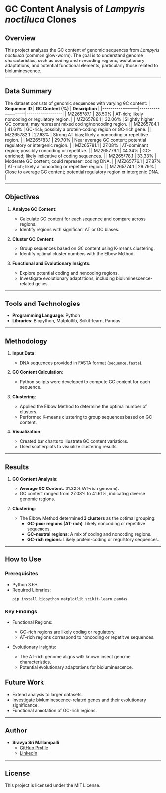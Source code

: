 # GC Content Analysis of *Lampyris noctiluca* Clones

## Overview
This project analyzes the GC content of genomic sequences from *Lampyris noctiluca* (common glow-worm). The goal is to understand genome characteristics, such as coding and noncoding regions, evolutionary adaptations, and potential functional elements, particularly those related to bioluminescence.

---

## Data Summary
The dataset consists of genomic sequences with varying GC content:
| **Sequence ID** | **GC Content (%)** | **Description** |
|------------------|--------------------|------------------|
| MZ265787.1       | 28.50%            | AT-rich; likely noncoding or regulatory region. |
| MZ265786.1       | 32.06%            | Slightly higher GC content; may represent mixed coding/noncoding region. |
| MZ265784.1       | 41.61%            | GC-rich; possibly a protein-coding region or GC-rich gene. |
| MZ265782.1       | 27.93%            | Strong AT bias; likely a noncoding or repetitive region. |
| MZ265783.1       | 29.70%            | Near average GC content; potential regulatory or intergenic region. |
| MZ265781.1       | 27.08%            | AT-dominant region; possibly noncoding or repetitive. |
| MZ265779.1       | 34.34%            | GC-enriched; likely indicative of coding sequences. |
| MZ265778.1       | 33.33%            | Moderate GC content; could represent coding DNA. |
| MZ265776.1       | 27.87%            | AT-rich; likely a noncoding or repetitive region. |
| MZ265774.1       | 29.79%            | Close to average GC content; potential regulatory region or intergenic DNA. |

---

## Objectives
1. **Analyze GC Content**:
   - Calculate GC content for each sequence and compare across regions.
   - Identify regions with significant AT or GC biases.

2. **Cluster GC Content**:
   - Group sequences based on GC content using K-means clustering.
   - Identify optimal cluster numbers with the Elbow Method.

3. **Functional and Evolutionary Insights**:
   - Explore potential coding and noncoding regions.
   - Investigate evolutionary adaptations, including bioluminescence-related genes.

---

## Tools and Technologies
- **Programming Language**: Python
- **Libraries**: Biopython, Matplotlib, Scikit-learn, Pandas

---

## Methodology
1. **Input Data**:
   - DNA sequences provided in FASTA format (`sequence.fasta`).

2. **GC Content Calculation**:
   - Python scripts were developed to compute GC content for each sequence.

3. **Clustering**:
   - Applied the Elbow Method to determine the optimal number of clusters.
   - Performed K-means clustering to group sequences based on GC content.

4. **Visualization**:
   - Created bar charts to illustrate GC content variations.
   - Used scatterplots to visualize clustering results.

---

## Results
1. **GC Content Analysis**:
   - **Average GC Content**: 31.22% (AT-rich genome).
   - GC content ranged from 27.08% to 41.61%, indicating diverse genomic regions.

2. **Clustering**:
   - The Elbow Method determined **3 clusters** as the optimal grouping:
     - **GC-poor regions (AT-rich)**: Likely noncoding or repetitive sequences.
     - **GC-neutral regions**: A mix of coding and noncoding regions.
     - **GC-rich regions**: Likely protein-coding or regulatory sequences.

---

## How to Use
### Prerequisites
- Python 3.6+
- Required Libraries:
  ```bash
  pip install biopython matplotlib scikit-learn pandas
  ```
### Key Findings
- Functional Regions:
  - GC-rich regions are likely coding or regulatory.
  - AT-rich regions correspond to noncoding or repetitive sequences.

- Evolutionary Insights:
  - The AT-rich genome aligns with known insect genome characteristics.
  - Potential evolutionary adaptations for bioluminescence.

## Future Work
- Extend analysis to larger datasets.
- Investigate bioluminescence-related genes and their evolutionary significance.
- Functional annotation of GC-rich regions.

---

## Author
- **Sravya Sri Mallampalli**
  - [GitHub Profile](https://github.com/Sravz2433)
  - [LinkedIn](https://www.linkedin.com/in/sravya-sri-mallampalli)

---

## License
This project is licensed under the MIT License.
